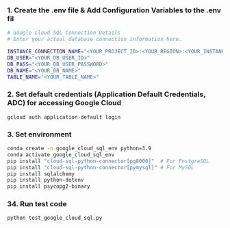 
### 1. Create the .env file & Add Configuration Variables to the .env fil

```bash
# Google Cloud SQL Connection Details
# Enter your actual database connection information here.

INSTANCE_CONNECTION_NAME="<YOUR_PROJECT_ID>:<YOUR_REGION>:<YOUR_INSTANCE_CONNECTION_NAME>"
DB_USER="<YOUR_DB_USER_ID>"
DB_PASS="<YOUR_DB_USER_PASSWORD>"
DB_NAME="<YOUR_DB_NAME>"
TABLE_NAME="<YOUR_TABLE_NAME>"
```

### 2. Set default credentials (Application Default Credentials, ADC) for accessing Google Cloud 

```
gcloud auth application-default login
```

### 3. Set environment

```bash
conda create -n google_cloud_sql_env python=3.9
conda activate google_cloud_sql_env 
pip install "cloud-sql-python-connector[pg8000]"  # For PostgreSQL
pip install "cloud-sql-python-connector[pymysql]" # For MySQL
pip install sqlalchemy
pip install python-dotenv
pip install psycopg2-binary
```

### 34. Run test code

```python
python test_google_cloud_sql.py
```